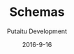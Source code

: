 ---
title: Schemas
sections:
    -
        template: banner
        includeGrandchildren: false
        image: 50d05eee9088c589bfd5a5a3a3043c0ebcc4972b
        text: "# Schemas  \n\nThe building blocks of HashBrown"
        theme: dark
    -
        template: richTextSection
        includeGrandchildren: false
        text: "## Abstract  \n\nSchemas are structures for [Content](/docs/content/) to be based on. Without this structure, the [Content](/docs/content/) would have no way of knowing how to structurally present itself, or what should be editable in it. A Schema can for instance define that a [Content](/docs/content/) node should have a heading in the shape of a string, and a body in the shape of rich text. There are of course many more field types to choose from."
    -
        template: richTextSection
        includeGrandchildren: false
        text: "## Content and fields  \n\nSchemas fall into 2 categories: [Content](/docs/content/) Schemas and field Schemas:  \n\n- A [Content](/docs/content/) Schema will determine the fields in any [Content](/docs/content/) node based on this Schema\n- A field Schema will determine which type of value the field is, like a string or a number."
    -
        template: richTextSection
        includeGrandchildren: false
        text: "## Inheritance  \n\nSchemas can inherit from one another, meaning that if a Schema is made a child of another Schema, it will inherit all of the parent's properties. If the same property is defined in the child and the parent Schema, the child properties are preferred."
meta:
    id: e8094798c9838b4a2dd0adc134a6775f95b5d252
    parentId: 1d72ac4a3c7e348ef20717698eb87b82976bca36
    language: en
date: '2016-9-16'
author: 'Putaitu Development'
permalink: /docs/schemas/
layout: sectionPage
---